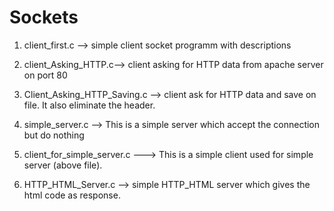 # Sockets
1. client_first.c --> simple client socket programm with descriptions



2. client_Asking_HTTP.c--> client asking for HTTP data from apache server on port 80
3. Client_Asking_HTTP_Saving.c --> client ask for HTTP data and save on file. It also eliminate the header.
4. simple_server.c --> This is a simple server which accept the connection but do nothing
5. client_for_simple_server.c ---> This is a simple client used for simple server (above file). 
6. HTTP_HTML_Server.c --> simple HTTP_HTML server which gives the html code as response.

